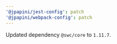 ```yaml
---
'@jpapini/jest-config': patch
'@jpapini/webpack-config': patch
---
```


Updated dependency `@swc/core` to `1.11.7`.
